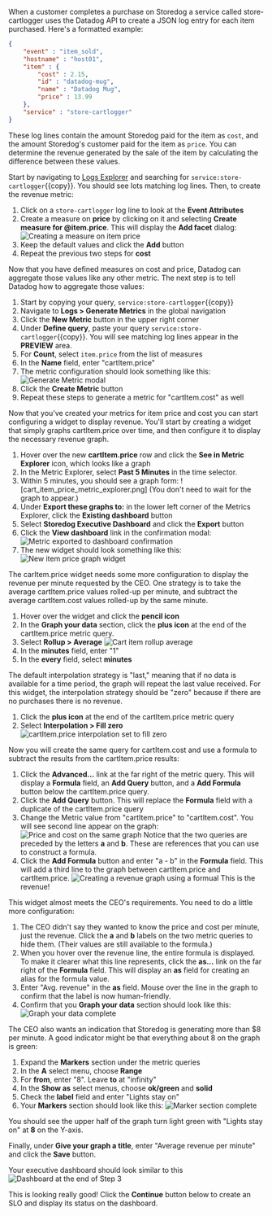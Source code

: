 When a customer completes a purchase on Storedog a service called store-cartlogger uses the Datadog API to create a JSON log entry for each item purchased. Here's a formatted example:

```json
{
    "event" : "item_sold",
    "hostname" : "host01",
    "item" : {	
        "cost" : 2.15,
        "id" : "datadog-mug",
        "name" : "Datadog Mug",
        "price" : 13.99
    },
    "service" : "store-cartlogger"
}
```

These log lines contain the amount Storedog paid for the item as `cost`, and the amount Storedog's customer paid for the item as `price`. You can determine the revenue generated by the sale of the item by calculating the difference between these values.

Start by navigating to [Logs Explorer](https://app.datadoghq.com/logs) and searching for `service:store-cartlogger`{{copy}}. You should see lots matching log lines. Then, to create the revenue metric:

1. Click on a `store-cartlogger` log line to look at the **Event Attributes**
1. Create a measure on **price** by clicking on it and selecting **Create measure for @item.price**. This will display the **Add facet** dialog:
   ![Creating a measure on item price](./assets/create-measure-item-price.png)
1. Keep the default values and click the **Add** button
1. Repeat the previous two steps for **cost**

Now that you have defined measures on cost and price, Datadog can aggregate those values like any other metric. The next step is to tell Datadog how to aggregate those values:

1. Start by copying your query, `service:store-cartlogger`{{copy}}
1. Navigate to **Logs > Generate Metrics** in the global navigation
1. Click the  **New Metric** button in the upper right corner
1. Under **Define query**, paste your query `service:store-cartlogger`{{copy}}. You will see matching log lines appear in the **PREVIEW** area.
1. For **Count**, select `item.price` from the list of measures 
1. In the **Name** field, enter "cartItem.price"
1. The metric configuration should look something like this:
   ![Generate Metric modal](./assets/generate_metric_modal.png)
1. Click the **Create Metric** button
1. Repeat these steps to generate a metric for "cartItem.cost" as well

Now that you’ve created your metrics for item price and cost you can start configuring a widget to display revenue. You'll start by creating a widget that simply graphs cartItem.price over time, and then configure it to display the necessary revenue graph.

1. Hover over the new **cartItem.price** row and click the **See in Metric Explorer** icon, which looks like a graph
1. In the Metric Explorer, select **Past 5 Minutes** in the time selector.
1. Within 5 minutes, you should see a graph form:
   ![cart_item_price_metric_explorer.png]
   (You don't need to wait for the graph to appear.)
1. Under **Export these graphs to:** in the lower left corner of the Metrics Explorer, click the **Existing dashboard** button
1. Select **Storedog Executive Dashboard** and click the **Export** button
1. Click the **View dashboard** link in the confirmation modal:
   ![Metric exported to dashboard confirmation](./assets/metric_exported_to_dashboard.png)
1. The new widget should look something like this: 
   ![New item price graph widget](./assets/item_price_widget_graph.png)

The carItem.price widget needs some more configuration to display the revenue per minute requested by the CEO. One strategy is to take the average cartItem.price values rolled-up per minute, and subtract the average cartItem.cost values rolled-up by the same minute.

1. Hover over the widget and click the **pencil icon**
1. In the **Graph your data** section, click the **plus icon** at the end of the cartItem.price metric query.
1. Select **Rollup > Average** ![Cart item rollup average](./assets/cart_item_avg_rollup.png)
1. In the **minutes** field, enter "1"
1. In the **every** field, select **minutes**

The default interpolation strategy is "last," meaning that if no data is available for a time period, the graph will repeat the last value received. For this widget, the interpolation strategy should be "zero" because if there are no purchases there is no revenue.

1. Click the **plus icon** at the end of the cartItem.price metric query
1. Select **Interpolation > Fill zero**  ![cartItem.price interpolation set to fill zero](./assets/cart_item_price_interpolation_zero.png)

Now you will create the same query for cartItem.cost and use a formula to subtract the results from the cartItem.price results:

1. Click the **Advanced...** link at the far right of the metric query. This will display a **Formula** field, an **Add Query** button, and a **Add Formula** button below the cartItem.price query.
1. Click the **Add Query** button. This will replace the **Formula** field with a duplicate of the cartItem.price query 
1. Change the Metric value from "cartItem.price" to "cartItem.cost". You will see second line appear on the graph:
   ![Price and cost on the same graph](./assets/price_and_cost_on_graph.png)
   Notice that the two queries are preceded by the letters **a** and **b**. These are references that you can use to construct a formula. 
1. Click the **Add Formula** button and enter "a - b" in the **Formula** field. This will add a third line to the graph between cartItem.price and cartItem.price. 
   ![Creating a revenue graph using a formual](./assets/revenue_graph_from_formula.png)
   This is the revenue!

This widget almost meets the CEO's requirements. You need to do a little more configuration:

1. The CEO didn't say they wanted to know the price and cost per minute, just the revenue. Click the **a** and **b** labels on the two metric queries to hide them. (Their values are still available to the formula.)
1. When you hover over the revenue line, the entire formula is displayed. To make it clearer what this line represents, click the **as...** link on the far right of the **Formula** field. This will display an **as** field for creating an alias for the formula value.
1. Enter "Avg. revenue" in the **as** field. Mouse over the line in the graph to confirm that the label is now human-friendly.
1. Confirm that you **Graph your data** section should look like this: 
   ![Graph your data complete](./assets/graph_your_data_complete.png)

The CEO also wants an indication that Storedog is generating more than $8 per minute. A good indicator might be that everything about 8 on the graph is green:

1. Expand the **Markers** section under the metric queries
1. In the **A** select menu, choose **Range** 
1. For **from**, enter "8". Leave **to** at "infinity"
1. In the **Show as** select menus, choose **ok/green** and **solid**
1. Check the **label** field and enter "Lights stay on"
1. Your **Markers** section should look like this:
   ![Marker section complete](./assets/marker_section_complete.png)

You should see the upper half of the graph turn light green with "Lights stay on" at **8** on the Y-axis.

Finally, under **Give your graph a title**, enter "Average revenue per minute" and click the **Save** button.

Your executive dashboard should look similar to this ![Dashboard at the end of Step 3](./assets/dashboard_step_3.png)

This is looking really good! Click the **Continue** button below to create an SLO and display its status on the dashboard.